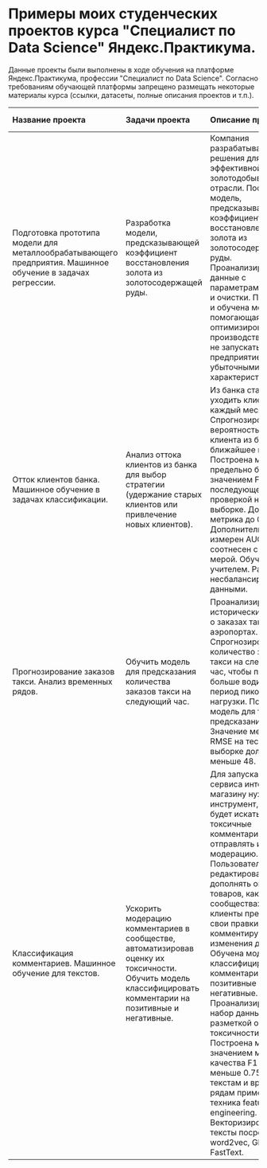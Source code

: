 # Примеры моих студенческих проектов курса "Специалист по Data Science" Яндекс.Практикума.

Данные проекты были выполнены в ходе обучения на платформе Яндекс.Практикума, профессии "Специалист по Data Science".
Согласно требованиям обучающей платформы запрещено размещать некоторые материалы курса (ссылки, датасеты, полные описания проектов и т.п.).

| Название проекта | Задачи проекта | Описание проекта | Навыки и инструменты | Ссылка на репозиторий |
| :---------------------- | :---------------------- | :---------------------- | :---------------------- | :---------------------- |
| Подготовка прототипа модели для металлообрабатывающего предприятия. Машинное обучение в задачах регрессии. | Разработка модели, предсказывающей коэффициент восстановления золота из золотосодержащей руды. | Компания разрабатывает решения для эффективной работы золотодобывающей отрасли. Построена модель, предсказывающая коэффициент восстановления золота из золотосодержащей руды. Проанализированы данные с параметрами добычи и очистки. Построена и обучена модель, помогающая оптимизировать производство, чтобы не запускать предприятие с убыточными характеристиками. | pandas, matplotlib, sklearn, scipy, seaborn, GridSearchCV | [Ссылка](https://github.com/vkhdk/Yandex_praktikum_DS/tree/main/YP_DS_2_4_gold_recovery) |
| Отток клиентов банка. Машинное обучение в задачах классификации. | Анализ оттока клиентов из банка для выбор стратегии (удержание старых клиентов или привлечение новых клиентов). | Из банка стали уходить клиенты каждый месяц. Спрогнозирована вероятность ухода клиента из банка в ближайшее время. Построена модель с предельно большим значением F1-меры с последующей проверкой на тестовой выборке. Доведена метрика до 0.59. Дополнительно измерен AUC-ROC, соотнесен с F1-мерой. Обучение с учителем. Работа с несбалансированными данными. | pandas, matplotlib, sklearn | [Ссылка](https://github.com/vkhdk/Yandex_praktikum_DS/tree/main/YP_DS_2_2_bank_clients) |
| Прогнозирование заказов такси. Анализ временных рядов. | Обучить модель для предсказания количества заказов такси на следующий час. | Проанализированы исторические данные о заказах такси в аэропортах. Спрогнозировано количество заказов такси на следующий час, чтобы привлекать больше водителей в период пиковой нагрузки. Построена модель для такого предсказания. Значение метрики RMSE на тестовой выборке должно меньше 48. | pandas, matplotlib, sklearn, scipy, seaborn, GridSearchCV, lightgbm, statsmodels | [Ссылка](https://github.com/vkhdk/Yandex_praktikum_DS/tree/main/YP_DS_3_3_time_series) |
| Классификация комментариев. Машинное обучение для текстов. | Ускорить модерацию комментариев в сообществе, автоматизировав оценку их токсичности. Обучить модель классифицировать комментарии на позитивные и негативные. | Для запуска нового сервиса интернет-магазину нужен инструмент, который будет искать токсичные комментарии и отправлять их на модерацию. Пользователи могут редактировать и дополнять описания товаров, как в вики-сообществах. То есть клиенты предлагают свои правки и комментируют изменения других. Обучена модель классифицировать комментарии на позитивные и негативные. Проанализирован набор данных с разметкой о токсичности правок. Построена модель со значением метрики качества F1 не меньше 0.75. К текстам и временным рядам применена техника feature engineering. Векторизированы тексты посредством word2vec, GloVe, FastText.| pandas, nltk, sklearn, scipy, GridSearchCV, lightgbm | [Ссылка](https://github.com/vkhdk/Yandex_praktikum_DS/tree/main/YP_DS_3_4_text_analysis) |